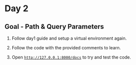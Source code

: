 # Day 2
## Goal - Path & Query Parameters

1) Follow day1 guide and setup a virtual environment again.

2) Follow the code with the provided comments to learn.

3) Open <code>http://127.0.0.1:8000/docs</code> to try and test the code.